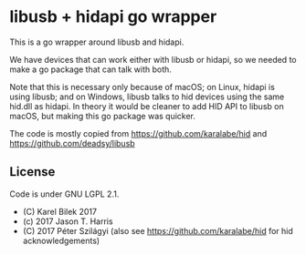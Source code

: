 # libusb + hidapi go wrapper

This is a go wrapper around libusb and hidapi.

We have devices that can work either with libusb or hidapi, so we needed to make a go package that can talk with both.

Note that this is necessary only because of macOS; on Linux, hidapi is using libusb; and on Windows, libusb talks to hid devices using the same hid.dll as hidapi. In theory it would be cleaner to add HID API to libusb on macOS, but making this go package was quicker.

The code is mostly copied from https://github.com/karalabe/hid and https://github.com/deadsy/libusb

## License

Code is under GNU LGPL 2.1.

* (C) Karel Bilek 2017
* (c) 2017 Jason T. Harris
* (C) 2017 Péter Szilágyi (also see https://github.com/karalabe/hid for hid acknowledgements)
